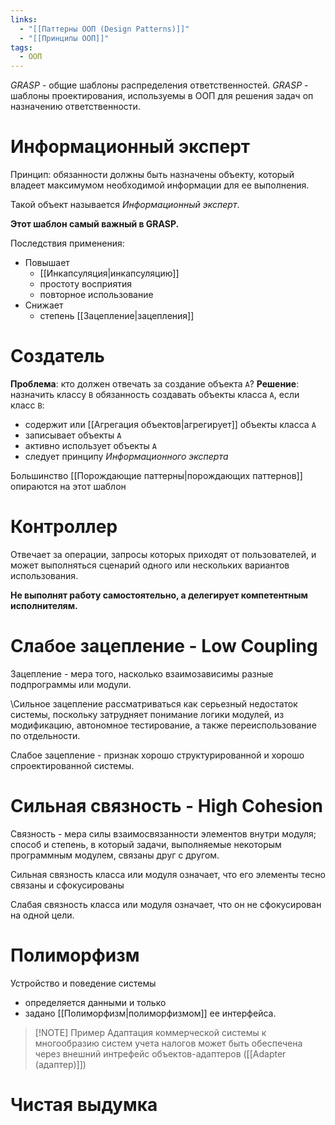 ```yaml
---
links:
  - "[[Паттерны ООП (Design Patterns)]]"
  - "[[Принципы ООП]]"
tags:
  - ООП
---
```


*GRASP* - общие шаблоны распределения ответственностей.
*GRASP* - шаблоны проектирования, используемы в ООП для решения задач оп назначению ответственности.

# Информационный эксперт

Принцип: обязанности должны быть назначены объекту, который владеет максимумом необходимой информации для ее выполнения.

Такой объект называется *Информационный эксперт*.

**Этот шаблон самый важный в GRASP.**

Последствия применения:
- Повышает
	- [[Инкапсуляция|инкапсуляцию]]
	- простоту восприятия
	- повторное использование
- Снижает
	- степень [[Зацепление|зацепления]]
# Создатель

**Проблема**: кто должен отвечать за создание объекта `A`?
**Решение**: назначить классу `B` обязанность создавать объекты класса `A`, если класс `B`:
- содержит или [[Агрегация объектов|агрегирует]] объекты класса `A`
- записывает объекты `A`
- активно использует объекты `A`
- следует принципу *Информационного эксперта*

Большинство [[Порождающие паттерны|порождающих паттернов]] опираются на этот шаблон
# Контроллер

Отвечает за операции, запросы которых приходят от пользователей, и может выполняться сценарий одного или нескольких вариантов использования.

**Не выполнят работу самостоятельно, а делегирует компетентным исполнителям.**

# Слабое зацепление - Low Coupling

Зацепление - мера того, насколько взаимозависимы разные подпрограммы или модули.

\Сильное зацепление рассматриваться как серьезный недостаток системы, поскольку затрудняет понимание логики модулей, из модификацию, автономное тестирование, а также переиспользование по отдельности.

Слабое зацепление - признак хорошо структурированной и хорошо спроектированной системы.

# Сильная связность - High Cohesion

Связность - мера силы взаимосвязанности элементов внутри модуля; способ и степень, в который задачи, выполняемые некоторым программным модулем, связаны друг с другом.

Сильная связность класса или модуля означает, что его элементы тесно связаны и сфокусированы

Слабая связность класса или модуля означает, что он не сфокусирован на одной цели.

# Полиморфизм

Устройство и поведение системы
- определяется данными и только
- задано [[Полиморфизм|полиморфизмом]] ее интерфейса.

>[!NOTE] Пример
> Адаптация коммерческой системы к многообразию систем учета налогов может быть обеспечена через внешний интрефейс объектов-адаптеров ([[Adapter (адаптер)]])

# Чистая выдумка


